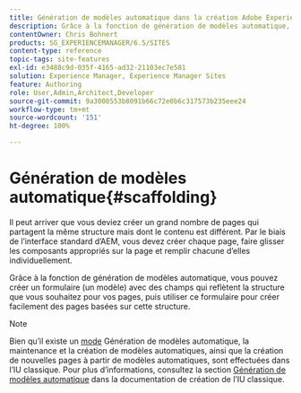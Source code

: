 ```yaml
---
title: Génération de modèles automatique dans la création Adobe Experience Manager
description: Grâce à la fonction de génération de modèles automatique, vous pouvez créer un modèle avec des champs qui reflètent la structure que vous souhaitez pour vos pages, puis utiliser ce formulaire pour créer des pages basées sur cette structure.
contentOwner: Chris Bohnert
products: SG_EXPERIENCEMANAGER/6.5/SITES
content-type: reference
topic-tags: site-features
exl-id: e3488c9d-035f-4165-ad32-21103ec7e581
solution: Experience Manager, Experience Manager Sites
feature: Authoring
role: User,Admin,Architect,Developer
source-git-commit: 9a3008553b8091b66c72e0b6c317573b235eee24
workflow-type: tm+mt
source-wordcount: '151'
ht-degree: 100%

---
```


# Génération de modèles automatique{#scaffolding}

Il peut arriver que vous deviez créer un grand nombre de pages qui partagent la même structure mais dont le contenu est différent. Par le biais de l’interface standard d’AEM, vous devez créer chaque page, faire glisser les composants appropriés sur la page et remplir chacune d’elles individuellement.

Grâce à la fonction de génération de modèles automatique, vous pouvez créer un formulaire (un modèle) avec des champs qui reflètent la structure que vous souhaitez pour vos pages, puis utiliser ce formulaire pour créer facilement des pages basées sur cette structure.

>[!NOTE]
>
>Bien qu’il existe un [mode](/help/sites-authoring/author-environment-tools.md#page-modes) Génération de modèles automatique, la maintenance et la création de modèles automatiques, ainsi que la création de nouvelles pages à partir de modèles automatiques, sont effectuées dans l’IU classique. Pour plus d’informations, consultez la section [Génération de modèles automatique](/help/sites-classic-ui-authoring/classic-feature-scaffolding.md) dans la documentation de création de l’IU classique.
